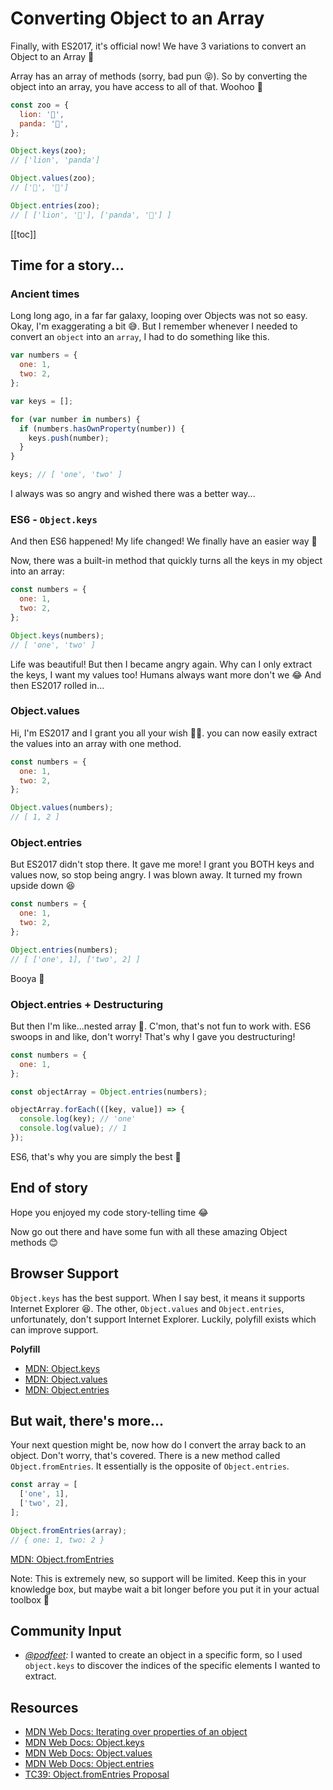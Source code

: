 # Converting Object to an Array

Finally, with ES2017, it's official now! We have 3 variations to convert an Object to an Array 🎊

Array has an array of methods (sorry, bad pun 😝). So by converting the object into an array, you have access to all of that. Woohoo 🥳

```javascript
const zoo = {
  lion: '🦁',
  panda: '🐼',
};

Object.keys(zoo);
// ['lion', 'panda']

Object.values(zoo);
// ['🦁', '🐼']

Object.entries(zoo);
// [ ['lion', '🦁'], ['panda', '🐼'] ]
```

[[toc]]

## Time for a story...

### Ancient times

Long long ago, in a far far galaxy, looping over Objects was not so easy. Okay, I'm exaggerating a bit 😅. But I remember whenever I needed to convert an `object` into an `array`, I had to do something like this.

```javascript
var numbers = {
  one: 1,
  two: 2,
};

var keys = [];

for (var number in numbers) {
  if (numbers.hasOwnProperty(number)) {
    keys.push(number);
  }
}

keys; // [ 'one', 'two' ]
```

I always was so angry and wished there was a better way...

### ES6 - `Object.keys`

And then ES6 happened! My life changed! We finally have an easier way 🥳

Now, there was a built-in method that quickly turns all the keys in my object into an array:

```javascript
const numbers = {
  one: 1,
  two: 2,
};

Object.keys(numbers);
// [ 'one', 'two' ]
```

Life was beautiful! But then I became angry again. Why can I only extract the keys, I want my values too! Humans always want more don't we 😂 And then ES2017 rolled in...

### Object.values

Hi, I'm ES2017 and I grant you all your wish 🧞‍♀️. you can now easily extract the values into an array with one method.

```javascript
const numbers = {
  one: 1,
  two: 2,
};

Object.values(numbers);
// [ 1, 2 ]
```

### Object.entries

But ES2017 didn't stop there. It gave me more! I grant you BOTH keys and values now, so stop being angry. I was blown away. It turned my frown upside down 😆

```javascript
const numbers = {
  one: 1,
  two: 2,
};

Object.entries(numbers);
// [ ['one', 1], ['two', 2] ]
```

Booya 👊

### Object.entries + Destructuring

But then I'm like...nested array 🤨. C'mon, that's not fun to work with. ES6 swoops in and like, don't worry! That's why I gave you destructuring!

```javascript
const numbers = {
  one: 1,
};

const objectArray = Object.entries(numbers);

objectArray.forEach(([key, value]) => {
  console.log(key); // 'one'
  console.log(value); // 1
});
```

ES6, that's why you are simply the best 💛

## End of story

Hope you enjoyed my code story-telling time 😂

Now go out there and have some fun with all these amazing Object methods 😊

## Browser Support

`Object.keys` has the best support. When I say best, it means it supports Internet Explorer 😆. The other, `Object.values` and `Object.entries`, unfortunately, don't support Internet Explorer. Luckily, polyfill exists which can improve support.

**Polyfill**

- [MDN: Object.keys](https://developer.mozilla.org/en-US/docs/Web/JavaScript/Reference/Global_Objects/Object/keys#Polyfill)
- [MDN: Object.values](https://developer.mozilla.org/en-US/docs/Web/JavaScript/Reference/Global_objects/Object/values#Polyfill)
- [MDN: Object.entries](https://developer.mozilla.org/en-US/docs/Web/JavaScript/Reference/Global_Objects/Object/entries#Polyfill)

## But wait, there's more...

Your next question might be, now how do I convert the array back to an object. Don't worry, that's covered. There is a new method called `Object.fromEntries`. It essentially is the opposite of `Object.entries`.

```javascript
const array = [
  ['one', 1],
  ['two', 2],
];

Object.fromEntries(array);
// { one: 1, two: 2 }
```

[MDN: Object.fromEntries](https://developer.mozilla.org/en-US/docs/Web/JavaScript/Reference/Global_Objects/Object/fromEntries)

Note: This is extremely new, so support will be limited. Keep this in your knowledge box, but maybe wait a bit longer before you put it in your actual toolbox 🧰

## Community Input

- _[@podfeet](https://twitter.com/podfeet/status/1188467945984249856?s=20):_ I wanted to create an object in a specific form, so I used `object.keys` to discover the indices of the specific elements I wanted to extract.

## Resources

- [MDN Web Docs: Iterating over properties of an object](https://developer.mozilla.org/en-US/docs/Web/JavaScript/Reference/Global_Objects/Object/hasOwnProperty#Example.3a_Iterating_over_the_properties_of_an_object)
- [MDN Web Docs: Object.keys](https://developer.mozilla.org/en-US/docs/Web/JavaScript/Reference/Global_Objects/Object/keys)
- [MDN Web Docs: Object.values](https://developer.mozilla.org/en-US/docs/Web/JavaScript/Reference/Global_objects/Object/values)
- [MDN Web Docs: Object.entries](https://developer.mozilla.org/en-US/docs/Web/JavaScript/Reference/Global_Objects/Object/entries)
- [TC39: Object.fromEntries Proposal](https://github.com/tc39/proposal-object-from-entries)
